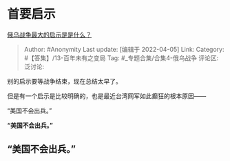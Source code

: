 # 首要启示
[俄乌战争最大的启示是是什么？](https://www.zhihu.com/question/519367534/answer/2423547897)

> Author: #Anonymity
> Last update: [编辑于 2022-04-05]
> Link:
> Category: #【答集】/13-百年未有之变局
> Tag: #_专题合集/合集4-俄乌战争
> 评论区:
> 泛讨论:

别的启示要等战争结束，现在总结太早了。

但是有一个启示是比较明确的，也是最近台湾网军如此癫狂的根本原因——

“美国不会出兵。”

**“美国不会出兵。”**

## **“美国不会出兵。”**
